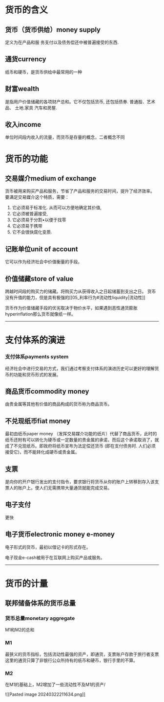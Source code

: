 
# 货币的含义

## 货币（货币供给）money supply

定义为在产品和服 务支付以及债务偿还中被普遍接受的东西. 

## 通货currency

纸币和硬币，是货币供给中最常用的一种

## 财富wealth

是指用户价值储藏的各项财产总和。它不仅包括货币, 还包括债券. 普通股、艺术品、 土地.家具 汽车和房屋.

## 收入income

单位时间段内收入的流量，而货币是存量的概念，二者概念不同

# 货币的功能

## 交易媒介medium of exchange

货币被用来购买产品和服务，节省了产品和服务的交易时间，提升了经济效率。
要满足交易媒介这个特质，需要：
1. 它必须易于标准化. 从而可以方便地确定其价值, 
2. 它必须被普遍接受, 
3. 它必须易于分割•以便于找零
4. 它必须易于携带
5. 它不会很快腐化变质.

## 记账单位unit of account

它可以作为经济社会中价值衡量的手段。

## 价值储藏store of value

跨越时间段的购买力的储藏。将购买力从获得收入之日起储蓄到支出之日。
货币没有升值的能力，但是具有极强的[[05_利率行为#流动性liquidity|流动性]]

货币作为价值储藏手段的优劣取决于物价水平，如果遇到恶性通货膨胀hyperinflation那么货币就像纸一样。

---

# 支付体系的演进

### 支付体系payments system

经济社会中进行交易的方式，我们通过考察支付体系的演进历史可以更好的理解货币的功能和货币形式的发展。

## 商品货币commodity money

由贵金属等其他有价值的商品构成的货币称为商品货币。

## 不兑现纸币fiat money

最初由纸币paper money （发挥交易媒介功能的纸片）代替了商品货币，此时的纸币还附有可以转化为硬币或一定数量的贵金属的承诺，而后这个承诺取消了，就成了不兑现纸币。即政府将纸币宣布为法定偿还货币 (即在支付债务时. 人们必须接受它)，而不能转化成硬币或贵金属。

## 支票

是向你的开户银行发出的支付指令，要求银行将货币从你的账户上转移到存入该支票人的账户上。使人们无需携带大量通货就能完成交易。

## 电子支付

更快

## 电子货币electronic money e-money

电子形式的货币，最初以借记卡的形式存在。

电子现金e-cash被用于在互联网上购买产品或服务。

---

# 货币的计量

## 联邦储备体系的货币总量

### 货币总量monetary aggregate

M1和M2的总和

### M1
最狭义的货币指标，包括流动性最强的资产，即通货，支票账户存款于旅行者支票
这里的通货只算了非银行公众所持有的纸币和硬币，银行手里的不算。

### M2

在M1的基础上，M2增加了一些流动性不及M1的资产/


![[Pasted image 20240322211634.png]]



